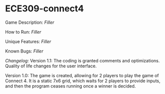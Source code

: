 # ECE309-connect4
Game Description:
_Filler_

How to Run:
_Filler_

Unique Features:
_Filler_

Known Bugs:
_Filler_


*Changelog:*
Version 1.1:
The coding is granted comments and optimizations. Quality of life changes for the user interface.

Version 1.0:
The game is created, allowing for 2 players to play the game of Connect 4. It is a static 7x6 grid, which waits for 2 players to provide inputs, and then the program ceases running once a winner is decided.

